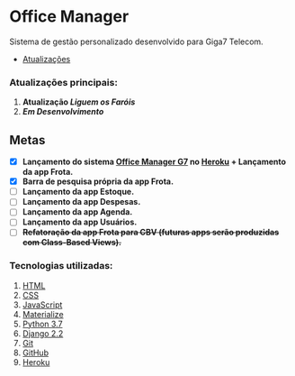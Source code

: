 # Office Manager
Sistema de gestão personalizado desenvolvido para Giga7 Telecom.

- [Atualizações](https://github.com/GabrielJulio/GG/blob/master/README.md)

### Atualizações principais:
1. __Atualização *Liguem os Faróis*__
1. __*Em Desenvolvimento*__

## Metas
- [x] **Lançamento do sistema [Office Manager G7](https://g7-om.herokuapp.com/) no [Heroku](http://heroku.com) + Lançamento da app Frota.**
- [x] **Barra de pesquisa própria da app Frota.**
- [ ] **Lançamento da app Estoque.**
- [ ] **Lançamento da app Despesas.**
- [ ] **Lançamento da app Agenda.**
- [ ] **Lançamento da app Usuários.**
- [ ] ~~**Refatoração da app Frota para CBV (futuras apps serão produzidas com Class-Based Views).**~~

### Tecnologias utilizadas:
1. [HTML](https://www.w3.org/html/)
1. [CSS](https://www.w3.org/Style/CSS/)
1. [JavaScript](https://www.w3.org/standards/webdesign/script)
1. [Materialize](https://materializecss.com/)
1. [Python 3.7](https://www.python.org/)
1. [Django 2.2](https://www.djangoproject.com/)
1. [Git](https://git-scm.com/)
1. [GitHub](https://github.com/GabrielJulio/GG)
1. [Heroku](https://www.heroku.com/)
